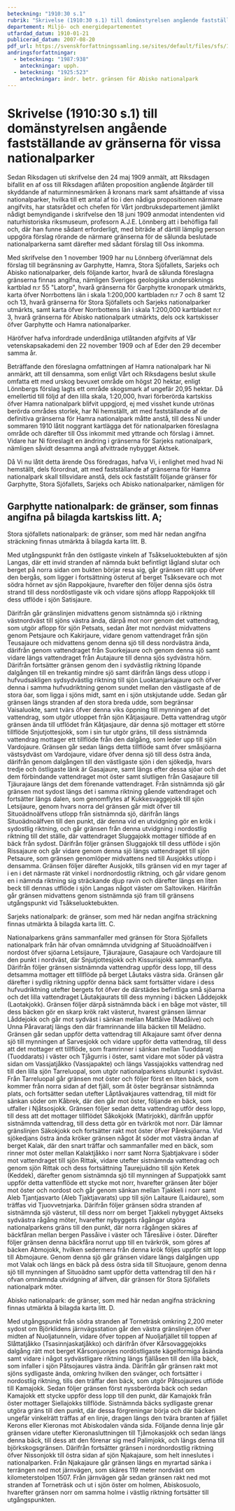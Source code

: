 ```yaml
---
beteckning: "1910:30 s.1"
rubrik: "Skrivelse (1910:30 s.1) till domänstyrelsen angående fastställande av gränserna för vissa nationalparker"
departement: Miljö- och energidepartementet
utfardad_datum: 1910-01-21
publicerad_datum: 2007-08-20
pdf_url: https://svenskforfattningssamling.se/sites/default/files/sfs/1910-01/SFS1910-30.pdf
andringsforfattningar:
  - beteckning: "1987:938"
    anteckningar: upph.
  - beteckning: "1925:523"
    anteckningar: ändr. betr. gränsen för Abisko nationalpark
---
```


# Skrivelse (1910:30 s.1) till domänstyrelsen angående fastställande av gränserna för vissa nationalparker

Sedan Riksdagen uti skrifvelse den 24 maj 1909 anmält, att Riksdagen bifallit en af oss till Riksdagen aflåten proposition angående åtgärder till skyddande af naturminnesmärken å kronans mark samt afsättande af vissa nationalparker, hvilka till ett antal af tio i den nådiga propositionen närmare angifvits, har statsrådet och chefen för Vårt jordbruksdepartement jämlikt nådigt bemyndigande i skrifvelse den 18 juni 1909 anmodat intendenten vid naturhistoriska riksmuseum, profesorn A.J.E. Lönnberg att i behöfliga fall och, där han funne sådant erforderligt, med biträde af därtill lämplig person uppgöra förslag rörande de närmare gränserna för de sålunda beslutade nationalparkerna samt därefter med sådant förslag till Oss inkomma.

Med skrifvelse den 1 november 1909 har nu Lönnberg öfverlämnat dels förslag till begränsning av Garphytte, Hamra, Stora Sjöfallets, Sarjeks och Abisko nationalparker, dels följande kartor, hvarå de sålunda föreslagna gränserna finnas angifna, nämligen Sveriges geologiska undersöknings kartblad n:r 55 "Latorp", hvarå gränserna för Garphytte kronopark utmärkts, karta öfver Norrbottens län i skala 1:200,000 kartbladen n:r 7 och 8 samt 12 och 13, hvarå gränserna för Stora Sjöfallets och Sarjeks nationalparker utmärkts, samt karta öfver Norrbottens län i skala 1:200,000 kartbladet n:r 3, hvarå gränserna för Abisko nationalpark utmärkts, dels ock kartskisser öfver Garphytte och Hamra nationalparker.

Häröfver hafva infordrade underdåniga utlåtanden afgifvits af Vår vetenskapsakademi den 22 november 1909 och af Eder den 29 december samma år.

Beträffande den föreslagna omfattningen af Hamra nationalpark har Ni anmärkt, att till densamma, som enligt Vårt och Riksdagens beslut skulle omfatta ett med urskog bevuxet område om högst 20 hektar, enligt Lönnbergs förslag lagts ett område skogsmark af ungefär 20,95 hektar. Då emellertid till följd af den lilla skala, 1:20,000, hvari förberörda kartskiss öfver Hamra nationalpark blifvit uppgjord, ej med visshet kunde utrönas berörda områdes storlek, har Ni hemställt, att med fastställande af de definitiva gränserna för Hamra nationalpark måtte anstå, till dess Ni under sommaren 1910 låtit noggrant kartlägga det för nationalparken föreslagna område och därefter till Oss inkommit med yttrande och förslag i ämnet. Vidare har Ni föreslagit en ändring i gränserna för Sarjeks nationalpark, nämligen såvidt desamma angå afvittrade nybygget Aktsek.

Då Vi nu låtit detta ärende Oss föredragas, hafva Vi, i enlighet med hvad Ni hemställt, dels förordnat, att med fastställande af gränserna för Hamra nationalpark skall tillsvidare anstå, dels ock fastställt följande gränser för Garphytte, Stora Sjöfallets, Sarjeks och Abisko nationalparker, nämligen för

## Garphytte nationalpark: de gränser, som finnas angifna på bilagda kartskiss litt. A;

Stora sjöfallets nationalpark: de gränser, som med här nedan angifna sträckning finnas utmärkta å bilagda karta litt. B.

Med utgångspunkt från den östligaste vinkeln af Tsåkseluoktebukten af sjön Langas, där ett invid stranden af nämnda bukt befintligt lågland slutar och berget på norra sidan om bukten börjar resa sig, går gränsen rätt upp öfver den bergås, som ligger i fortsättning österut af berget Tsåksevare och mot södra hörnet av sjön Rappokjaure, hvarefter den följer denna sjös östra strand till dess nordöstligaste vik och vidare sjöns aflopp Rappokjokk till dess utflöde i sjön Satisjaure.

Därifrån går gränslinjen midvattens genom sistnämnda sjö i riktning västnordväst till sjöns västra ända, därpå mot norr genom det vattendrag, som utgör aflopp för sjön Petsats, sedan åter mot nordväst midvattens genom Petsjaure och Kakirjaure, vidare genom vattendraget från sjön Teusajaure och midvattens genom denna sjö till dess nordvästra ända, därifrån genom vattendraget från Suorkejaure och genom denna sjö samt vidare längs vattendraget från Autajaure till denna sjös sydvästra hörn. Därifrån fortsätter gränsen genom den i sydvästlig riktning löpande dalgången till en trekantig mindre sjö samt därifrån längs dess utlopp i hufvudsakligen sydsydvästlig riktning till sjön Luoktanjarkajaure och öfver denna i samma hufvudriktning genom sundet mellan den västligaste af de stora öar, som ligga i sjöns midt, samt en i sjön utskjutande udde. Sedan går gränsen längs stranden af den stora breda udde, som begränsar Vaisaluokte, samt tvärs öfver denna viks öppning till mynningen af det vattendrag, som utgör utloppet från sjön Kåtjasjaure. Detta vattendrag utgör gränsen ända till utflödet från Kåtjasjaure, där denna sjö mottager ett större tillflöde Snjutjottesjokk, som i sin tur utgör gräns, till dess sistnämnda vattendrag mottager ett tillflöde från den dalgång, som leder upp till sjön Vardojaure. Gränsen går sedan längs detta tillflöde samt öfver småsjöarna västsydväst om Vardojaure, vidare öfver denna sjö till dess östra ända, därifrån genom dalgången till den västligaste sjön i den sjökedja, hvars tredje och östligaste länk är Gasajaure, samt längs efter dessa sjöar och det dem förbindande vattendraget mot öster samt slutligen från Gasajaure till Tjäurajaure längs det dem förenande vattendraget. Från sistnämnda sjö går gränsen mot sydost längs det i samma riktning gående vattendraget och fortsätter längs dalen, som genomflytes af Kukkesvaggejokk till sjön Letsijaure, genom hvars norra del gränsen går midt öfver till Situoädnoälfvens utlopp från sistnämnda sjö, därifrån längs Situoädnoälfven till den punkt, där denna vid en utvidgning gör en krök i sydostlig riktning, och går gränsen från denna utvidgning i nordostlig riktning till det ställe, där vattendraget Sluggajokk mottager tilflöde af en bäck från sydost. Därifrån följer gränsen Sluggajokk till dess utflöde i sjön Rissajaure och går vidare genom denna sjö längs vattendraget till sjön Petsaure, som gränsen genomlöper midvattens ned till Ausjokks utlopp i densamma. Gränsen följer därefter Ausjokk, tills gränsen vid en myr tager af i en i det närmaste rät vinkel i nordnordostlig riktning, och går vidare genom en i nämnda riktning sig sträckande djup ravin och därefter längs en liten beck till dennas utflöde i sjön Langas något väster om Saltoviken. Härifrån går gränsen midvattens genom sistnämnda sjö fram till gränsens utgångspunkt vid Tsåkseluoktebukten.

Sarjeks nationalpark: de gränser, som med här nedan angifna sträckning finnas utmärkta å bilagda karta litt. C.

Nationalparkens gräns sammanfaller med gränsen för Stora Sjöfallets nationalpark från här ofvan omnämnda utvidgning af Situoädnoälfven i nordost öfver sjöarna Letsijaure, Tjäurajaure, Gasajaure och Vardojaure till den punkt i nordväst, där Snjutjottesjokk och Kissurisjokk sammanflyta. Därifrån följer gränsen sistnämnda vattendrag uppför dess lopp, till dess detsamma mottager ett tillflöde på berget Låutaks västra sida. Gränsen går därefter i sydlig riktning uppför denna bäck samt fortsätter vidare i dess hufvudriktning utefter bergets fot öfver de därstädes befintliga små sjöarna och det lilla vattendraget Låutakjaurats till dess mynning i bäcken Låddejokk (Laotakjokk). Gränsen följer därpå sistnämnda bäck i en båge mot väster, till dess bäcken gör en skarp krök rakt västerut, hvarest gränsen lämnar Låddejokk och går mot sydväst i sänkan mellan Mattåive (Madåive) och Unna Påravaratj längs den där framrinnande lilla bäcken till Melädno. Gränsen går sedan uppför detta vattendrag till Alkajaure samt öfver denna sjö till mynningen af Sarvesjokk och vidare uppför detta vattendrag, till dess att det mottager ett tillflöde, som framrinner i sänkan mellan Tuoddaratj (Tuoddarats) i väster och Tjågurris i öster, samt vidare mot söder på västra sidan om Vassjatjåkko (Vassjapakte) och längs Vassjajokks vattendrag ned till den lilla sjön Tarreluopal, som utgör nationalparkens slutpunkt i sydväst. Från Tarreluopal går gränsen mot öster och följer först en liten bäck, som kommer från norra sidan af det fjäll, som åt öster begränsar sistnämnda plats, och fortsätter sedan utefter Låptåvakjaures vattendrag, till midt för sänkan söder om Kåbrek, där den går mot öster, följande en bäck, som utfaller i Njåtsosjokk. Gränsen följer sedan detta vattendrag utför dess lopp, till dess att det mottager tillflödet Såkokjokk (Matirjokk), därifrån uppför sistnämnda vattendrag, till dess detta gör en tvärkrök mot norr. Där lämnar gränslinjen Säkokjokk och fortsätter rakt mot öster öfver Påreksjöarna. Vid sjökedjans östra ända kröker gränsen något åt söder mot västra ändan af berget Kalak, där den snart träffar och sammanfaller med en bäck, som rinner mot öster mellan Kalaktjåkko i norr samt Norra Sjabtjakvare i söder mot vattendraget till sjön Rittak, vidare utefter sistnämnda vattendrag och genom sjön Rittak och dess fortsättning Taurejuädno till sjön Ketek (Keddek), därefter genom sistnämnda sjö till mynningen af Suppatjokk samt uppför detta vattenflöde ett stycke mot norr, hvarefter gränsen åter böjer mot öster och nordost och går genom sänkan mellan Tjakkeli i norr samt Aleb Tjantjasvarto (Aleb Tjaktjavarats) upp till sjön Laitaure (Laidaure), som träffas vid Tjuovvetnjarka. Därifrån följer gränsen södra stranden af sistnämnda sjö västerut, till dess norr om berget Tjakkeli nybygget Aktseks sydvästra rågång möter, hvarefter nybyggets rågångar utgöra nationalparkens gräns till den punkt, där norra rågången skäres af bäckfåran mellan bergen Passåive i väster och Tåresåive i öster. Därefter följer gränsen denna bäckfåra norrut upp till en tvärkrök, som göres af bäcken Abmojokk, hvilken sedermera från denna krök följes uppför sitt lopp till Abmojaure. Genom denna sjö går gränsen vidare längs dalgången upp mot Valak och längs en bäck på dess östra sida till Situojaure, genom denna sjö till mynningen af Situoädno samt uppför detta vattendrag till den hä r ofvan omnämnda utvidgning af älfven, där gränsen för Stora Sjöfallets nationalpark möter.

Abisko nationalpark: de gränser, som med här nedan angifna sträckning finnas utmärkta å bilagda karta litt. D.

Med utgångspunkt från södra stranden af Torneträsk omkring 2,200 meter sydost om Björklidens järnvägsstation går den västra gränslinjen öfver midten af Nuoljatunneln, vidare öfver toppen af Nuoljafjället till toppen af Slåttatjåkko (Tsasinnjaskatjåkko) och därifrån öfver Kårsovaggejokks dalgång rätt mot berget Kårsonjuonjes nordöstligaste kägelformiga åsända samt vidare i något sydvästligare riktning längs fjällåsen till den lilla bäck, som infaller i sjön Påtsojaures västra ända. Därifrån går gränsen rakt mot sjöns sydligaste ända, omkring hvilken den svänger, och fortsätter i nordostlig riktning, tills den träffar den bäck, som utgör Påtsojaures utflöde till Kamajokk. Sedan följer gränsen först nyssberörda bäck och sedan Kamajokk ett stycke uppför dess lopp till den punkt, där Kamajokk från öster mottager Siellajokks tillflöde. Sistnämnda bäcks sydligaste grenar utgöra gräns till den punkt, där dessa förgreningar börja och där bäcken ungefär vinkelrätt träffas af en linje, dragen längs den tvära branten af fjället Kerons eller Kieronas mot Abiskodalen vända sida. Följande denna linje går gränsen vidare utefter Kieronasluttningen till Tjåmokasjokk och sedan längs denna bäck, till dess att den förenar sig med Palimjokk, och längs denna till björkskogsgränsen. Därifrån fortsätter gränsen i nordnordostlig riktning öfver Nissonjokk till östra sidan af sjön Njakajaure, som helt inneslutes i nationalparken. Från Njakajaure går gränsen längs en myrartad sänka i terrängen ned mot järnvägen, som skäres 119 meter nordväst om kilometerstolpen 1507. Från järnvägen går sedan gränsen rakt ned mot stranden af Torneträsk och ut i sjön öster om holmen, Abiskosuolo, hvarefter gränsen norr om samma holme i västlig riktning fortsätter till utgångspunkten.